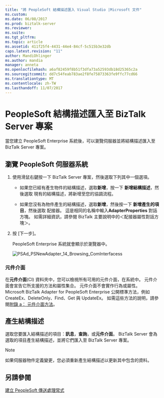 ```yaml
---
title: "將 PeopleSoft 結構描述匯入 Visual Studio |Microsoft 文件"
ms.custom: 
ms.date: 06/08/2017
ms.prod: biztalk-server
ms.reviewer: 
ms.suite: 
ms.tgt_pltfrm: 
ms.topic: article
ms.assetid: 411f25f4-4431-44e4-84cf-5c515b3e32db
caps.latest.revision: "11"
author: MandiOhlinger
ms.author: mandia
manager: anneta
ms.openlocfilehash: a6af82459f8b51f3dfa73a52593db18d25365c2a
ms.sourcegitcommit: dd7c54feab783ae2f8fe75873363fe9ffc77cd66
ms.translationtype: MT
ms.contentlocale: zh-TW
ms.lasthandoff: 11/07/2017
---
```

# <a name="import-peoplesoft-schemas-into-biztalk-server-projects"></a>PeopleSoft 結構描述匯入至 BizTalk Server 專案
當您建立 PeopleSoft Enterprise 系統後，可以瀏覽伺服器並將結構描述匯入至 BizTalk Server 專案。  
  
## <a name="browse-a-peoplesoft-server-system"></a>瀏覽 PeopleSoft 伺服器系統  
  
1.  使用滑鼠右鍵按一下 BizTalk Server 專案，然後選取下列其中一個選項。  
  
    -   如果您已經有產生物件的結構描述，選取**新增**，按一下 **新增結構描述**，然後選取 現有的結構描述，將新增至您的協調流程。  
  
    -   如果您沒有為物件產生的結構描述，選取**新增**，然後按一下 **新增產生的項目**，然後選取 配接器。 這是相同的名稱中輸入**AdapterProperties**  對話方塊。 如需詳細資訊，請參閱 BizTalk 主要說明中的＜配接器屬性對話方塊＞。  
  
2.  按 [下一步]。  
  
     PeopleSoft Enterprise 系統就會顯示於瀏覽器中。  
  
     ![](../core/media/psad-psnewadapter-14-browsing-cominterfacess.gif "PSAd_PSNewAdapter_14_Browsing_ComInterfacess")  
  
### <a name="component-interfaces"></a>元件介面  
 在**元件介面**(CI) 資料夾中，您可以檢視所有可用的元件介面，在系統中。 元件介面會宣告它所支援的方法和屬性集合。 元件介面不會實作行為或屬性。 Microsoft BizTalk Adapter for PeopleSoft Enterprise 公開標準方法，例如 CreateEx、DeleteOnly、Find、Get 與 UpdateEx。 如需這些方法的說明，請參閱[附錄 a： 元件介面方法](../core/appendix-a-component-interface-methods.md)。  
  
## <a name="generate-schemas"></a>產生結構描述  
  
選取您要匯入結構描述的項目：**訊息**，**查詢**，或**元件介面**。  BizTalk Server 會為選取的項目產生結構描述，並將它們匯入至 BizTalk Server 專案。  
  
> [!NOTE]
>  如果伺服器物件定義變更，您必須重新產生結構描述以更新其中包含的資料。  
  
## <a name="see-also"></a>另請參閱  
 [建立 PeopleSoft 傳送處理常式](../core/creating-peoplesoft-send-handlers.md)